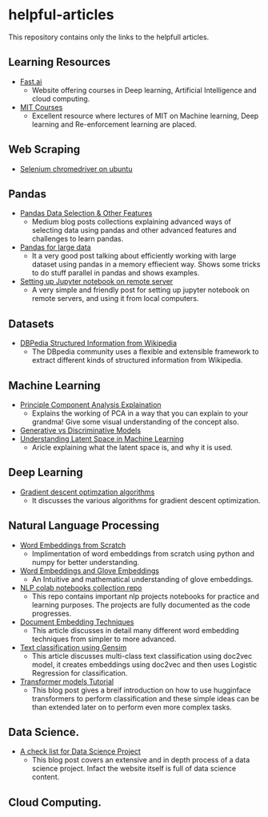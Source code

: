 # helpful-articles
This repository contains only the links to the helpfull articles.


## Learning Resources
- [Fast.ai](https://course.fast.ai/)
	- Website offering courses in Deep learning, Artificial Intelligence and cloud computing.
- [MIT Courses](https://www.marktechpost.com/free-ai-ml-deep-learning-video-lectures/?fbclid=IwAR0OxmLzmVSSIy0Cjq030TDAOkb9ZXLctAJr9WmWI2vKq_518funSNkPg9g)
	- Excellent resource where lectures of MIT on Machine learning, Deep learning and Re-enforcement learning are placed.

## Web Scraping
- [Selenium chromedriver on ubuntu](https://christopher.su/2015/selenium-chromedriver-ubuntu/)


## Pandas
- [Pandas Data Selection & Other Features](https://medium.com/dunder-data)
	- Medium blog posts collections explaining advanced ways of selecting data using pandas and other advanced features and challenges to learn pandas.
- [Pandas for large data](http://queirozf.com/entries/pandas-for-large-data)
	- It a very good post talking about efficiently working with large dataset using pandas in a memory effiecient way. Shows some tricks to do stuff parallel in pandas and shows examples.
- [Setting up Jupyter notebook on remote server](https://ljvmiranda921.github.io/notebook/2018/01/31/running-a-jupyter-notebook/)
	- A very simple and friendly post for setting up jupyter notebook on remote servers, and using it from local computers.

## Datasets
- [DBPedia Structured Information from Wikipedia](https://wiki.dbpedia.org/develop/getting-started)
	- The DBpedia community uses a flexible and extensible framework to extract different kinds of structured information from Wikipedia.


## Machine Learning
- [Principle Component Analysis Explaination](https://ruder.io/optimizing-gradient-descent/)
	- Explains the working of PCA in a way that you can explain to your grandma! Give some visual understanding of the concept also.
- [Generative vs Discriminative Models](https://stackoverflow.com/questions/879432/what-is-the-difference-between-a-generative-and-a-discriminative-algorithm)
- [Understanding Latent Space in Machine Learning](https://towardsdatascience.com/understanding-latent-space-in-machine-learning-de5a7c687d8d)
	- Aricle explaining what the latent space is, and why it is used.

## Deep Learning
- [Gradient descent optimzation algorithms](https://ruder.io/optimizing-gradient-descent/)
	- It discusses the various algorithms for gradient descent optimization.

## Natural Language Processing
- [Word Embeddings from Scratch](https://towardsdatascience.com/word2vec-from-scratch-with-numpy-8786ddd49e72)
	- Implimentation of word embeddings from scratch using python and numpy for better understanding.
- [Word Embeddings and Glove Embeddings](https://medium.com/@jonathan_hui/nlp-word-embedding-glove-5e7f523999f6)
	- An Intuitive and mathematical understanding of glove embeddings.
- [NLP colab notebooks collection repo](https://notebooks.quantumstat.com/)
	- This repo contains important nlp projects notebooks for practice and learning purposes. The projects are fully documented as the code progresses.
- [Document Embedding Techniques](https://towardsdatascience.com/document-embedding-techniques-fed3e7a6a25d)
	- This article discusses in detail many different word embedding techniques from simpler to more advanced.
- [Text classification using Gensim](https://towardsdatascience.com/multi-class-text-classification-with-doc2vec-logistic-regression-9da9947b43f4)
	- This article discusses multi-class text classification using doc2vec model, it creates embeddings using doc2vec and then uses Logistic Regression for classification.
- [Transformer models Tutorial](https://medium.com/swlh/simple-transformers-multi-class-text-classification-with-bert-roberta-xlnet-xlm-and-8b585000ce3a)
	- This blog post gives a breif introduction on how to use hugginface transformers to perform classification and these simple ideas can be than extended later on to perform even more complex tasks.


## Data Science.
- [A check list for Data Science Project](https://bookdown.org/rdpeng/artofdatascience/comparing-model-expectations-to-reality.html)
	- This blog post covers an extensive and in depth process of a data science project. Infact the website itself is full of data science content.


## Cloud Computing.
